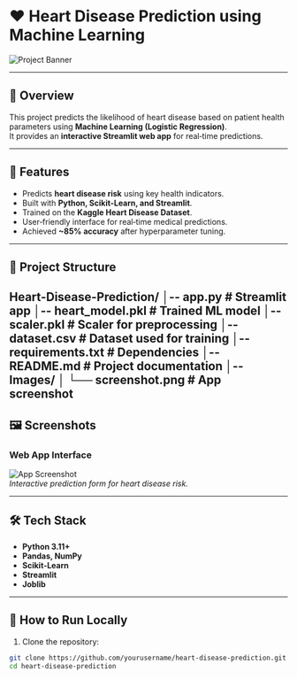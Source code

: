 # ❤️ Heart Disease Prediction using Machine Learning

![Project Banner](Images/Screenshot%2025-08-03%20105520.png)


---

## 📌 Overview
This project predicts the likelihood of heart disease based on patient health parameters using **Machine Learning (Logistic Regression)**.  
It provides an **interactive Streamlit web app** for real‑time predictions.

---

## 🧠 Features
- Predicts **heart disease risk** using key health indicators.
- Built with **Python, Scikit‑Learn, and Streamlit**.
- Trained on the **Kaggle Heart Disease Dataset**.
- User‑friendly interface for real‑time medical predictions.
- Achieved **~85% accuracy** after hyperparameter tuning.

---

## 📂 Project Structure
Heart-Disease-Prediction/
│-- app.py # Streamlit app
│-- heart_model.pkl # Trained ML model
│-- scaler.pkl # Scaler for preprocessing
│-- dataset.csv # Dataset used for training
│-- requirements.txt # Dependencies
│-- README.md # Project documentation
│-- Images/
│ └── screenshot.png # App screenshot
---

## 🖼 Screenshots

### Web App Interface
![App Screenshot](Screenshot%202025-08-03%20102616.png)  
*Interactive prediction form for heart disease risk.*

---

## 🛠 Tech Stack
- **Python 3.11+**
- **Pandas, NumPy**
- **Scikit‑Learn**
- **Streamlit**
- **Joblib**

---

## 🚀 How to Run Locally

1. Clone the repository:
```bash
git clone https://github.com/yourusername/heart-disease-prediction.git
cd heart-disease-prediction
